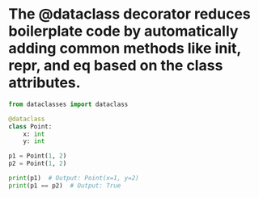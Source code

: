 # The @dataclass decorator reduces boilerplate code by automatically adding common methods like __init__, __repr__, and __eq__ based on the class attributes.
```python
from dataclasses import dataclass

@dataclass
class Point:
    x: int
    y: int

p1 = Point(1, 2)
p2 = Point(1, 2)

print(p1)  # Output: Point(x=1, y=2)
print(p1 == p2)  # Output: True
```